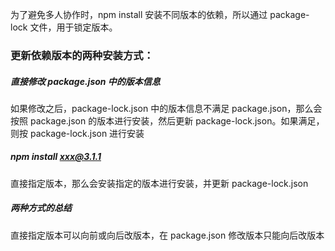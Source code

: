 为了避免多人协作时，npm install 安装不同版本的依赖，所以通过 package-lock 文件，用于锁定版本。

### 更新依赖版本的两种安装方式：

##### 直接修改 package.json 中的版本信息
如果修改之后，package-lock.json 中的版本信息不满足 package.json，那么会按照 package.json 的版本进行安装，然后更新 package-lock.json。如果满足，则按 package-lock.json 进行安装

##### npm install xxx@3.1.1
直接指定版本，那么会安装指定的版本进行安装，并更新 package-lock.json


##### 两种方式的总结
直接指定版本可以向前或向后改版本，在 package.json 修改版本只能向后改版本